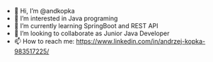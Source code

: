 - 👋 Hi, I’m @andkopka
- 👀 I’m interested in Java programing
- 🌱 I’m currently learning SpringBoot and REST API
- 💞️ I’m looking to collaborate as Junior Java Developer 
- 📫 How to reach me: https://www.linkedin.com/in/andrzej-kopka-983517225/ 

<!---
andkopka/andkopka is a ✨ special ✨ repository because its `README.md` (this file) appears on your GitHub profile.
You can click the Preview link to take a look at your changes.
--->
